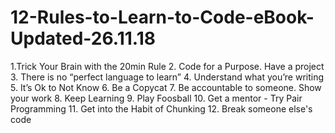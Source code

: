 # 12-Rules-to-Learn-to-Code-eBook-Updated-26.11.18

1.Trick Your Brain with the 20min Rule
2. Code for a Purpose. Have a project
3. There is no “perfect language to learn”
4. Understand what you’re writing
5. It’s Ok to Not Know
6. Be a Copycat
7. Be accountable to someone. Show your work
8. Keep Learning
9. Play Foosball
10. Get a mentor - Try Pair Programming
11. Get into the Habit of Chunking
12. Break someone else's code